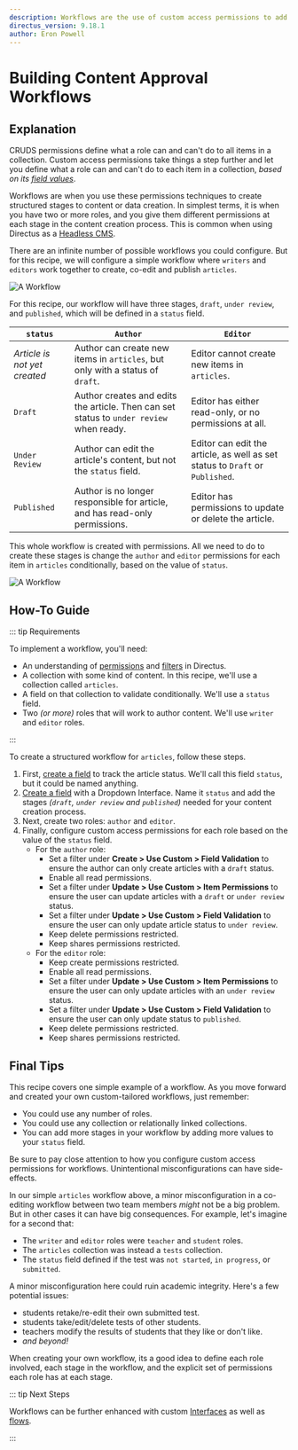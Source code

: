 ```yaml
---
description: Workflows are the use of custom access permissions to add structured stages to the flow of content creation or data generation. Workflows enable you to do things like pass off work in progress between multiple roles, build decision trees, _and beyond!_
directus_version: 9.18.1
author: Eron Powell
---
```


# Building Content Approval Workflows

<GuideMeta />

## Explanation

CRUDS permissions define what a role can and can't do
to all items in a collection.
Custom access permissions take things a step
further and let you define what a role can and can't do to each item in a collection, _based on its
[field values](/app/data-model/fields)_.

Workflows are when you use these permissions techniques to create structured stages to content or data creation. In
simplest terms, it is when you have two or more roles, and you give them different permissions at each stage in the
content creation process. This is common when using Directus as a
[Headless CMS](https://directus.io/solutions/headless-cms).

There are an infinite number of possible workflows you could configure. But for this recipe, we will configure a simple
workflow where `writers` and `editors` work together to create, co-edit and publish `articles`.

![A Workflow](https://cdn.directus.io/docs/v9/configuration/users-roles-permissions/workflows-20220909/workflows-20220909B.webp)

For this recipe, our workflow will have three stages, `draft`, `under review`, and `published`, which will be defined in
a `status` field.

| `status`                     | `Author`                                                                                | `Editor`                                                                      |
| ---------------------------- | --------------------------------------------------------------------------------------- | ----------------------------------------------------------------------------- |
| _Article is not yet created_ | Author can create new items in `articles`, but only with a status of `draft`.           | Editor cannot create new items in `articles`.                                 |
| `Draft`                      | Author creates and edits the article. Then can set status to `under review` when ready. | Editor has either read-only, or no permissions at all.                        |
| `Under Review`               | Author can edit the article's content, but not the `status` field.                      | Editor can edit the article, as well as set status to `Draft` or `Published`. |
| `Published`                  | Author is no longer responsible for article, and has read-only permissions.             | Editor has permissions to update or delete the article.                       |

This whole workflow is created with permissions. All we need to do to create these stages is change the `author` and
`editor` permissions for each item in `articles` conditionally, based on the value of `status`.

![A Workflow](https://cdn.directus.io/docs/v9/configuration/users-roles-permissions/workflows-20220909/workflows-20220909A.webp)

## How-To Guide

::: tip Requirements

To implement a workflow, you'll need:

- An understanding of [permissions](/user-guide/user-management/users-roles-permissions) and
  [filters](/reference/filter-rules) in Directus.
- A collection with some kind of content. In this recipe, we'll use a collection called `articles`.
- A field on that collection to validate conditionally. We'll use a `status` field.
- Two _(or more)_ roles that will work to author content. We'll use `writer` and `editor` roles.

:::

<!-- <video autoplay playsinline muted loop controls>
	<source src="" type="video/mp4" />
</video> -->

To create a structured workflow for `articles`, follow these steps.

1. First, [create a field](/app/data-model/fields#create-a-field-standard) to track the article status. We'll call this
   field `status`, but it could be named anything.
2. [Create a field](/app/data-model/fields#create-a-field-advanced) with a Dropdown Interface. Name it `status` and add
   the stages _(`draft`, `under review` and `published`)_ needed for your content creation process.
3. Next, create two roles: `author` and `editor`.
4. Finally, configure custom access permissions
   for each role based on the value of the `status` field.
   - For the `author` role:
     - Set a filter under **Create > Use Custom > Field Validation** to ensure the author can only create articles with
       a `draft` status.
     - Enable all read permissions.
     - Set a filter under **Update > Use Custom > Item Permissions** to ensure the user can update articles with a
       `draft` or `under review` status.
     - Set a filter under **Update > Use Custom > Field Validation** to ensure the user can only update article status
       to `under review`.
     - Keep delete permissions restricted.
     - Keep shares permissions restricted.
   - For the `editor` role:
     - Keep create permissions restricted.
     - Enable all read permissions.
     - Set a filter under **Update > Use Custom > Item Permissions** to ensure the user can only update articles with an
       `under review` status.
     - Set a filter under **Update > Use Custom > Field Validation** to ensure the user can only update status to
       `published`.
     - Keep delete permissions restricted.
     - Keep shares permissions restricted.

## Final Tips

This recipe covers one simple example of a workflow. As you move forward and created your own custom-tailored workflows,
just remember:

- You could use any number of roles.
- You could use any collection or relationally linked collections.
- You can add more stages in your workflow by adding more values to your `status` field.

Be sure to pay close attention to how you configure custom access permissions for workflows. Unintentional
misconfigurations can have side-effects.

In our simple `articles` workflow above, a minor misconfiguration in a co-editing workflow between two team members
_might_ not be a big problem. But in other cases it can have big consequences. For example, let's imagine for a second
that:

- The `writer` and `editor` roles were `teacher` and `student` roles.
- The `articles` collection was instead a `tests` collection.
- The `status` field defined if the test was `not started`, `in progress`, or `submitted`.

A minor misconfiguration here could ruin academic integrity. Here's a few potential issues:

- students retake/re-edit their own submitted test.
- students take/edit/delete tests of other students.
- teachers modify the results of students that they like or don't like.
- _and beyond!_

When creating your own workflow, its a good idea to define each role involved, each stage in the workflow, and the
explicit set of permissions each role has at each stage.

::: tip Next Steps

Workflows can be further enhanced with custom [Interfaces](/extensions/interfaces) as well as [flows](/app/flows).

:::
